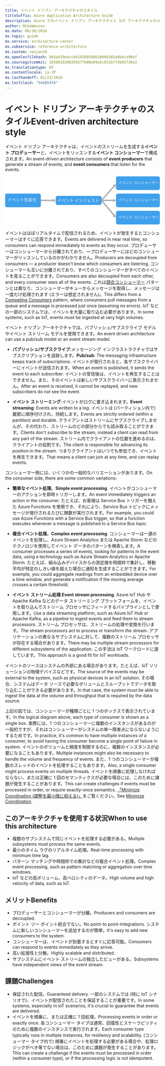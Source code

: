 ```yaml
---
title: イベント ドリブン アーキテクチャのスタイル
titleSuffix: Azure Application Architecture Guide
description: Azure でのイベント ドリブン アーキテクチャと IoT アーキテクチャのメリット、課題、ベスト プラクティスを説明します。
author: MikeWasson
ms.date: 08/30/2018
ms.topic: guide
ms.service: architecture-center
ms.subservice: reference-architecture
ms.custom: seojan19
ms.openlocfilehash: b83a919e4ccd41d20b508b10604365a0b4ca90af
ms.sourcegitcommit: 1b50810208354577b00e89e5c031b774b02736e2
ms.translationtype: HT
ms.contentlocale: ja-JP
ms.lasthandoff: 01/23/2019
ms.locfileid: "54485476"
---
```

# <a name="event-driven-architecture-style"></a><span data-ttu-id="d2863-103">イベント ドリブン アーキテクチャのスタイル</span><span class="sxs-lookup"><span data-stu-id="d2863-103">Event-driven architecture style</span></span>

<span data-ttu-id="d2863-104">イベント ドリブン アーキテクチャは、イベントのストリームを生成する**イベント プロデューサー**と、イベントをリッスンする**イベント コンシューマー**で構成されます。</span><span class="sxs-lookup"><span data-stu-id="d2863-104">An event-driven architecture consists of **event producers** that generate a stream of events, and **event consumers** that listen for the events.</span></span>

![イベント ドリブン アーキテクチャのスタイルの図](./images/event-driven.svg)

<span data-ttu-id="d2863-106">イベントはほぼリアルタイムで配信されるため、イベントが発生するとコンシューマーはすぐに応答できます。</span><span class="sxs-lookup"><span data-stu-id="d2863-106">Events are delivered in near real time, so consumers can respond immediately to events as they occur.</span></span> <span data-ttu-id="d2863-107">プロデューサーはコンシューマーから分離されており、&mdash;プロデューサーにはどのコンシューマーがリッスンしているのかがわかりません。</span><span class="sxs-lookup"><span data-stu-id="d2863-107">Producers are decoupled from consumers &mdash; a producer doesn't know which consumers are listening.</span></span> <span data-ttu-id="d2863-108">コンシューマーも互いに分離されており、すべてのコンシューマーがすべてのイベントを見ることができます。</span><span class="sxs-lookup"><span data-stu-id="d2863-108">Consumers are also decoupled from each other, and every consumer sees all of the events.</span></span> <span data-ttu-id="d2863-109">これは[競合コンシューマー][competing-consumers] パターンとは異なり、コンシューマーがキューからメッセージを取得し、メッセージは一度だけ処理されます (エラーは想定されません)。</span><span class="sxs-lookup"><span data-stu-id="d2863-109">This differs from a [Competing Consumers][competing-consumers] pattern, where consumers pull messages from a queue and a message is processed just once (assuming no errors).</span></span> <span data-ttu-id="d2863-110">IoT などの一部のシステムでは、イベントを大量に取り込む必要があります。</span><span class="sxs-lookup"><span data-stu-id="d2863-110">In some systems, such as IoT, events must be ingested at very high volumes.</span></span>

<span data-ttu-id="d2863-111">イベント ドリブン アーキテクチャでは、パブリッシュ/サブスクライブ モデルやイベント ストリーム モデルを使用できます。</span><span class="sxs-lookup"><span data-stu-id="d2863-111">An event driven architecture can use a pub/sub model or an event stream model.</span></span>

- <span data-ttu-id="d2863-112">**パブリッシュ/サブスクライブ**:メッセージング インフラストラクチャではサブスクリプションを追跡します。</span><span class="sxs-lookup"><span data-stu-id="d2863-112">**Pub/sub**: The messaging infrastructure keeps track of subscriptions.</span></span> <span data-ttu-id="d2863-113">イベントが発行されると、各サブスクライバーにイベントが送信されます。</span><span class="sxs-lookup"><span data-stu-id="d2863-113">When an event is published, it sends the event to each subscriber.</span></span> <span data-ttu-id="d2863-114">イベントの受信後は、イベントを再生することはできません。また、そのイベントは新しいサブスクライバーに表示されません。</span><span class="sxs-lookup"><span data-stu-id="d2863-114">After an event is received, it cannot be replayed, and new subscribers do not see the event.</span></span>

- <span data-ttu-id="d2863-115">**イベント ストリーミング**:イベントがログに書き込まれます。</span><span class="sxs-lookup"><span data-stu-id="d2863-115">**Event streaming**: Events are written to a log.</span></span> <span data-ttu-id="d2863-116">イベントは (パーティション内で) 厳密に順序付けされ、持続します。</span><span class="sxs-lookup"><span data-stu-id="d2863-116">Events are strictly ordered (within a partition) and durable.</span></span> <span data-ttu-id="d2863-117">クライアントはストリームにサブスクライブしませんが、その代わり、ストリームのどの部分からでも読み取ることができます。</span><span class="sxs-lookup"><span data-stu-id="d2863-117">Clients don't subscribe to the stream, instead a client can read from any part of the stream.</span></span> <span data-ttu-id="d2863-118">ストリーム内でクライアントの位置を進めるのは、クライアントの役割です。</span><span class="sxs-lookup"><span data-stu-id="d2863-118">The client is responsible for advancing its position in the stream.</span></span> <span data-ttu-id="d2863-119">つまりクライアントはいつでも参加でき、イベントを再生できます。</span><span class="sxs-lookup"><span data-stu-id="d2863-119">That means a client can join at any time, and can replay events.</span></span>

<span data-ttu-id="d2863-120">コンシューマー側には、いくつかの一般的なバリエーションがあります。</span><span class="sxs-lookup"><span data-stu-id="d2863-120">On the consumer side, there are some common variations:</span></span>

- <span data-ttu-id="d2863-121">**簡単なイベント処理**。</span><span class="sxs-lookup"><span data-stu-id="d2863-121">**Simple event processing**.</span></span> <span data-ttu-id="d2863-122">イベントがコンシューマーのアクションを即時トリガーします。</span><span class="sxs-lookup"><span data-stu-id="d2863-122">An event immediately triggers an action in the consumer.</span></span> <span data-ttu-id="d2863-123">たとえば、お客様は Service Bus トリガーを備えた Azure Functions を使用でき、それにより、Service Bus トピックにメッセージが発行されるたびに関数が実行されます。</span><span class="sxs-lookup"><span data-stu-id="d2863-123">For example, you could use Azure Functions with a Service Bus trigger, so that a function executes whenever a message is published to a Service Bus topic.</span></span>

- <span data-ttu-id="d2863-124">**複合イベント処理**。</span><span class="sxs-lookup"><span data-stu-id="d2863-124">**Complex event processing**.</span></span> <span data-ttu-id="d2863-125">コンシューマーは一連のイベントを処理し、Azure Stream Analytics または Apache Storm などのテクノロジを使用してイベント データのパターンを検索します。</span><span class="sxs-lookup"><span data-stu-id="d2863-125">A consumer processes a series of events, looking for patterns in the event data, using a technology such as Azure Stream Analytics or Apache Storm.</span></span> <span data-ttu-id="d2863-126">たとえば、組み込みデバイスからの測定値を時間枠で集計し、移動平均が特定のしきい値を超えた場合に通知を生成することができます。</span><span class="sxs-lookup"><span data-stu-id="d2863-126">For example, you could aggregate readings from an embedded device over a time window, and generate a notification if the moving average crosses a certain threshold.</span></span>

- <span data-ttu-id="d2863-127">**イベント ストリーム処理**.</span><span class="sxs-lookup"><span data-stu-id="d2863-127">**Event stream processing**.</span></span> <span data-ttu-id="d2863-128">Azure IoT Hub や Apache Kafka などのデータ ストリーミング プラットフォームを、イベントを取り込んでストリーム プロセッサにフィードするパイプラインとして使用します。</span><span class="sxs-lookup"><span data-stu-id="d2863-128">Use a data streaming platform, such as Azure IoT Hub or Apache Kafka, as a pipeline to ingest events and feed them to stream processors.</span></span> <span data-ttu-id="d2863-129">ストリーム プロセッサは、ストリームの処理や変換を行います。</span><span class="sxs-lookup"><span data-stu-id="d2863-129">The stream processors act to process or transform the stream.</span></span> <span data-ttu-id="d2863-130">アプリケーションの異なるサブシステムに対して、複数のストリーム プロセッサが存在する場合があります。</span><span class="sxs-lookup"><span data-stu-id="d2863-130">There may be multiple stream processors for different subsystems of the application.</span></span> <span data-ttu-id="d2863-131">この手法は IoT ワークロードに適しています。</span><span class="sxs-lookup"><span data-stu-id="d2863-131">This approach is a good fit for IoT workloads.</span></span>

<span data-ttu-id="d2863-132">イベントのソースはシステムの外部にある場合があります。たとえば、IoT ソリューションの物理デバイスなどです。</span><span class="sxs-lookup"><span data-stu-id="d2863-132">The source of the events may be external to the system, such as physical devices in an IoT solution.</span></span> <span data-ttu-id="d2863-133">その場合、システムはデータ ソースで必要なボリュームとスループットでデータを取り込むことができる必要があります。</span><span class="sxs-lookup"><span data-stu-id="d2863-133">In that case, the system must be able to ingest the data at the volume and throughput that is required by the data source.</span></span>

<span data-ttu-id="d2863-134">上記の図では、コンシューマーが種類ごとに 1 つのボックスで表示されています。</span><span class="sxs-lookup"><span data-stu-id="d2863-134">In the logical diagram above, each type of consumer is shown as a single box.</span></span> <span data-ttu-id="d2863-135">実際には、1 つのコンシューマーに複数のインスタンスがあるのが一般的ですが、それはコンシューマーがシステムの単一障害点にならないようにするためです。</span><span class="sxs-lookup"><span data-stu-id="d2863-135">In practice, it's common to have multiple instances of a consumer, to avoid having the consumer become a single point of failure in system.</span></span> <span data-ttu-id="d2863-136">イベントのボリュームと頻度を制御するのに、複数のインスタンスが必要になることもあります。</span><span class="sxs-lookup"><span data-stu-id="d2863-136">Multiple instances might also be necessary to handle the volume and frequency of events.</span></span> <span data-ttu-id="d2863-137">また、1 つのコンシューマーが複数のスレッドのイベントを処理することもあります。</span><span class="sxs-lookup"><span data-stu-id="d2863-137">Also, a single consumer might process events on multiple threads.</span></span> <span data-ttu-id="d2863-138">イベントを順番に処理しなければならない、または正確に 1 回のセマンティクスが必要な場合には、このために課題が発生することがあります。</span><span class="sxs-lookup"><span data-stu-id="d2863-138">This can create challenges if events must be processed in order, or require exactly-once semantics.</span></span> <span data-ttu-id="d2863-139">[「Minimize Coordination (調整を最小限に抑える)」][minimize-coordination]をご覧ください。</span><span class="sxs-lookup"><span data-stu-id="d2863-139">See [Minimize Coordination][minimize-coordination].</span></span>

## <a name="when-to-use-this-architecture"></a><span data-ttu-id="d2863-140">このアーキテクチャを使用する状況</span><span class="sxs-lookup"><span data-stu-id="d2863-140">When to use this architecture</span></span>

- <span data-ttu-id="d2863-141">複数のサブシステムで同じイベントを処理する必要がある。</span><span class="sxs-lookup"><span data-stu-id="d2863-141">Multiple subsystems must process the same events.</span></span>
- <span data-ttu-id="d2863-142">最小のタイム ラグのリアルタイム処理。</span><span class="sxs-lookup"><span data-stu-id="d2863-142">Real-time processing with minimum time lag.</span></span>
- <span data-ttu-id="d2863-143">パターン マッチングや時間枠での集計などの複合イベント処理。</span><span class="sxs-lookup"><span data-stu-id="d2863-143">Complex event processing, such as pattern matching or aggregation over time windows.</span></span>
- <span data-ttu-id="d2863-144">IoT などの高ボリューム、高ベロシティのデータ。</span><span class="sxs-lookup"><span data-stu-id="d2863-144">High volume and high velocity of data, such as IoT.</span></span>

## <a name="benefits"></a><span data-ttu-id="d2863-145">メリット</span><span class="sxs-lookup"><span data-stu-id="d2863-145">Benefits</span></span>

- <span data-ttu-id="d2863-146">プロデューサーとコンシューマーが分離。</span><span class="sxs-lookup"><span data-stu-id="d2863-146">Producers and consumers are decoupled.</span></span>
- <span data-ttu-id="d2863-147">ポイント ツー ポイント統合でない。</span><span class="sxs-lookup"><span data-stu-id="d2863-147">No point-to point-integrations.</span></span> <span data-ttu-id="d2863-148">システムに新しいコンシューマーを追加するのが簡単。</span><span class="sxs-lookup"><span data-stu-id="d2863-148">It's easy to add new consumers to the system.</span></span>
- <span data-ttu-id="d2863-149">コンシューマーは、イベントが到着するとすぐに応答可能。</span><span class="sxs-lookup"><span data-stu-id="d2863-149">Consumers can respond to events immediately as they arrive.</span></span>
- <span data-ttu-id="d2863-150">高い拡張性と分散。</span><span class="sxs-lookup"><span data-stu-id="d2863-150">Highly scalable and distributed.</span></span>
- <span data-ttu-id="d2863-151">サブシステムにイベント ストリームの独立したビューがある。</span><span class="sxs-lookup"><span data-stu-id="d2863-151">Subsystems have independent views of the event stream.</span></span>

## <a name="challenges"></a><span data-ttu-id="d2863-152">課題</span><span class="sxs-lookup"><span data-stu-id="d2863-152">Challenges</span></span>

- <span data-ttu-id="d2863-153">保証された配信。</span><span class="sxs-lookup"><span data-stu-id="d2863-153">Guaranteed delivery.</span></span> <span data-ttu-id="d2863-154">一部のシステムでは (特に IoT シナリオで)、イベントが配信されたことを保証することが重要です。</span><span class="sxs-lookup"><span data-stu-id="d2863-154">In some systems, especially in IoT scenarios, it's crucial to guarantee that events are delivered.</span></span>
- <span data-ttu-id="d2863-155">イベントを順番に、または正確に 1 回処理。</span><span class="sxs-lookup"><span data-stu-id="d2863-155">Processing events in order or exactly once.</span></span> <span data-ttu-id="d2863-156">各コンシューマー タイプは通常、回復性とスケーラビリティのために複数のインスタンスで実行されます。</span><span class="sxs-lookup"><span data-stu-id="d2863-156">Each consumer type typically runs in multiple instances, for resiliency and scalability.</span></span> <span data-ttu-id="d2863-157">(コンシューマー タイプ内で) 順番にイベントを処理する必要がある場合や、処理ロジックがべき等でない場合は、このために課題が発生することがあります。</span><span class="sxs-lookup"><span data-stu-id="d2863-157">This can create a challenge if the events must be processed in order (within a consumer type), or if the processing logic is not idempotent.</span></span>

 <!-- links -->

[competing-consumers]: ../../patterns/competing-consumers.md
[minimize-coordination]: ../design-principles/minimize-coordination.md
